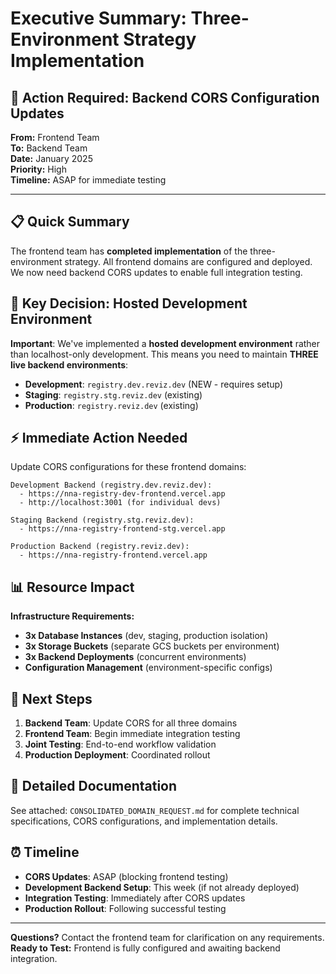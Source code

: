 # Executive Summary: Three-Environment Strategy Implementation

## 🎯 **Action Required: Backend CORS Configuration Updates**

**From:** Frontend Team  
**To:** Backend Team  
**Date:** January 2025  
**Priority:** High  
**Timeline:** ASAP for immediate testing

---

## 📋 **Quick Summary**

The frontend team has **completed implementation** of the three-environment strategy. All frontend domains are configured and deployed. We now need backend CORS updates to enable full integration testing.

## 🚨 **Key Decision: Hosted Development Environment**

**Important**: We've implemented a **hosted development environment** rather than localhost-only development. This means you need to maintain **THREE live backend environments**:

- **Development**: `registry.dev.reviz.dev` (NEW - requires setup)
- **Staging**: `registry.stg.reviz.dev` (existing)  
- **Production**: `registry.reviz.dev` (existing)

## ⚡ **Immediate Action Needed**

Update CORS configurations for these frontend domains:

```
Development Backend (registry.dev.reviz.dev):
  - https://nna-registry-dev-frontend.vercel.app
  - http://localhost:3001 (for individual devs)

Staging Backend (registry.stg.reviz.dev):
  - https://nna-registry-frontend-stg.vercel.app

Production Backend (registry.reviz.dev):
  - https://nna-registry-frontend.vercel.app
```

## 📊 **Resource Impact**

**Infrastructure Requirements:**
- **3x Database Instances** (dev, staging, production isolation)
- **3x Storage Buckets** (separate GCS buckets per environment)
- **3x Backend Deployments** (concurrent environments)
- **Configuration Management** (environment-specific configs)

## 🔄 **Next Steps**

1. **Backend Team**: Update CORS for all three domains
2. **Frontend Team**: Begin immediate integration testing
3. **Joint Testing**: End-to-end workflow validation
4. **Production Deployment**: Coordinated rollout

## 📄 **Detailed Documentation**

See attached: `CONSOLIDATED_DOMAIN_REQUEST.md` for complete technical specifications, CORS configurations, and implementation details.

## ⏰ **Timeline**

- **CORS Updates**: ASAP (blocking frontend testing)
- **Development Backend Setup**: This week (if not already deployed)
- **Integration Testing**: Immediately after CORS updates
- **Production Rollout**: Following successful testing

---

**Questions?** Contact the frontend team for clarification on any requirements.  
**Ready to Test:** Frontend is fully configured and awaiting backend integration.